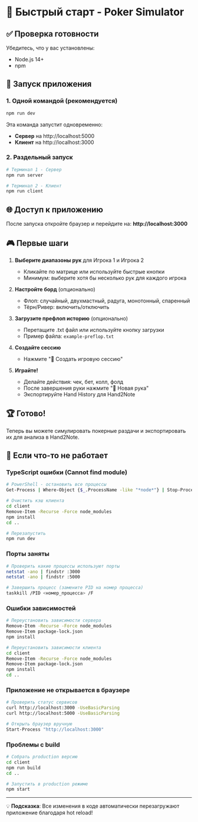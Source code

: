 # 🚀 Быстрый старт - Poker Simulator

## ✅ Проверка готовности
Убедитесь, что у вас установлены:
- Node.js 14+
- npm

## 🏃 Запуск приложения

### 1. Одной командой (рекомендуется)
```bash
npm run dev
```
Эта команда запустит одновременно:
- **Сервер** на http://localhost:5000 
- **Клиент** на http://localhost:3000

### 2. Раздельный запуск
```bash
# Терминал 1 - Сервер
npm run server

# Терминал 2 - Клиент  
npm run client
```

## 🌐 Доступ к приложению
После запуска откройте браузер и перейдите на:
**http://localhost:3000**

## 🎮 Первые шаги

1. **Выберите диапазоны рук** для Игрока 1 и Игрока 2
   - Кликайте по матрице или используйте быстрые кнопки
   - Минимум: выберите хотя бы несколько рук для каждого игрока

2. **Настройте борд** (опционально)
   - Флоп: случайный, двухмастный, радуга, монотонный, спаренный
   - Тёрн/Ривер: включить/отключить

3. **Загрузите префлоп историю** (опционально)
   - Перетащите .txt файл или используйте кнопку загрузки
   - Пример файла: `example-preflop.txt`

4. **Создайте сессию**
   - Нажмите "🚀 Создать игровую сессию"

5. **Играйте!**
   - Делайте действия: чек, бет, колл, фолд
   - После завершения руки нажмите "🎲 Новая рука"
   - Экспортируйте Hand History для Hand2Note

## 🏆 Готово!
Теперь вы можете симулировать покерные раздачи и экспортировать их для анализа в Hand2Note.

## 🐛 Если что-то не работает

### TypeScript ошибки (Cannot find module)
```bash
# PowerShell - остановить все процессы
Get-Process | Where-Object {$_.ProcessName -like "*node*"} | Stop-Process -Force

# Очистить кэш клиента
cd client
Remove-Item -Recurse -Force node_modules
npm install
cd ..

# Перезапустить
npm run dev
```

### Порты заняты
```bash
# Проверить какие процессы используют порты
netstat -ano | findstr :3000
netstat -ano | findstr :5000

# Завершить процесс (замените PID на номер процесса)
taskkill /PID <номер_процесса> /F
```

### Ошибки зависимостей
```bash
# Переустановить зависимости сервера
Remove-Item -Recurse -Force node_modules
Remove-Item package-lock.json
npm install

# Переустановить зависимости клиента
cd client
Remove-Item -Recurse -Force node_modules
Remove-Item package-lock.json
npm install
cd ..
```

### Приложение не открывается в браузере
```bash
# Проверить статус сервисов
curl http://localhost:3000 -UseBasicParsing
curl http://localhost:5000 -UseBasicParsing

# Открыть браузер вручную
Start-Process "http://localhost:3000"
```

### Проблемы с build
```bash
# Собрать production версию
cd client
npm run build
cd ..

# Запустить в production режиме
npm start
```

---
💡 **Подсказка**: Все изменения в коде автоматически перезагружают приложение благодаря hot reload! 